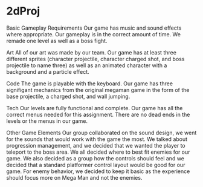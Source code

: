 # 2dProj
Basic Gameplay Requirements
Our game has music and sound effects where appropriate. Our gameplay is in the correct amount of time. We remade one level as well as a boss fight.

Art
All of our art was made by our team. Our game has at least three different sprites (character projectile, character charged shot, and boss projectile to name three) as
well as an animated character with a background and a particle effect.

Code
The game is playable with the keyboard. Our game has three signifigant mechanics from the original megaman game in the form of the base projectile, a charged shot, and 
wall jumping.

Tech
Our levels are fully functional and complete. Our game has all the correct menus needed for this assignment. There are no dead ends in the levels or the menus in our
game.

Other Game Elements
Our group collaborated on the sound design, we went for the sounds that would work with the game the most. We talked about progression management, and we decided that
we wanted the player to teleport to the boss area. We all decided where to best fit enemies for our game. We also decided as a group how the controls should feel
and we decided that a standard platformer control layout would be good for our game. For enemy behavior, we decided to keep it basic as the experience should focus more
on Mega Man and not the enemies.
